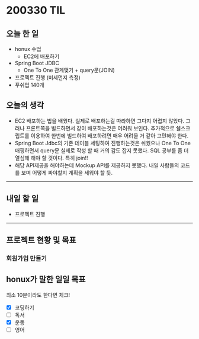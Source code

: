 # 200330 TIL

## 오늘 한 일

- honux 수업
  - EC2에 배포하기
- Spring Boot JDBC
  - One To One 관계맺기 + query문(JOIN)
- 프로젝트 진행 (미세먼지 측정)
- 푸쉬업 140개

## 오늘의 생각

- EC2 배포하는 법을 배웠다. 실제로 배포하는걸 따라하면 그다지 어렵지 않았다. 그러나 프론트쪽을 빌드하면서 같이
  배포하는것은 어려워 보인다. 추가적으로 쉘스크립트를 이용하여 한번에 빌드하여 배포하려면 매우 어려울 거 같아
  고민해야 한다.
- Spring Boot Jdbc의 기존 테이블 세팅하여 진행하는것은 쉬웠으나 One To One 매핑하면서 query문 실제로 작성
  할 때 거의 감도 잡지 못했다. SQL 공부를 좀 더 열심해 해야 할 것이다. 특히 join!!
- 해당 API제공을 해야하는데 Mockup API를 제공하지 못했다. 내일 사람들의 코드를 보며 어떻게 짜야할지 계획을 세워야 할 듯.
------

## 내일 할 일

- 프로젝트 진행

------

## 프로젝트 현황 및 목표

### 회원가입 만들기

## honux가 말한 일일 목표

최소 10분이라도 한다면 체크!

- [x] 코딩하기
- [ ] 독서
- [x] 운동
- [ ] 영어